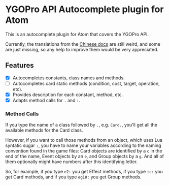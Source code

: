 # YGOPro API Autocomplete plugin for Atom

This is an autocomplete plugin for Atom that covers the YGOPro API.

Currently, the translations from the [Chinese docs](https://github.com/247321453/DataEditorX/tree/master/DataEditorX/data) are still weird, and some are just missing, so any help to improve them would be very appreciated.

## Features

- [x] Autocompletes constants, class names and methods.
- [ ] Autocompletes card static methods (condition, cost, target, operation, etc).
- [x] Provides description for each constant, method, etc.
- [x] Adapts method calls for `.` and `:`.

### Method Calls

If you type the name of a class followed by `.`, e.g. `Card.`, you'll get all the available methods for the Card class.

However, if you want to call those methods from an object, which uses Lua syntatic sugar `:`, you have to name your variables according to the naming convention found in the game files: Card objects are identified by a `c` in the end of the name, Event objects by an `e`, and Group objects by a `g`. And all of them optionally might have numbers after this identifying letter.

So, for example, if you type `e2:` you get Effect methods, if you type `tc:` you get Card methods, and if you type `eg10:` you get Group methods.
